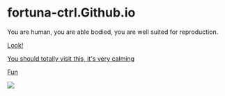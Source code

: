 # fortuna-ctrl.Github.io
You are human, you are able bodied, you are well suited for reproduction.

[Look!](https://player03.com/run/3/beta/)

[You should totally visit this, it's very calming](https://www.youtube.com/watch?v=TAeNlpUIlRs)

[Fun](https://www.youtube.com/watch?v=RdgnS5dEKxM)

![](https://www.wfla.com/wp-content/uploads/sites/71/2023/05/GettyImages-1389862392.jpg?w=2560&h=1440&crop=1)

[](https://fortuna-ctrl.github.io)
